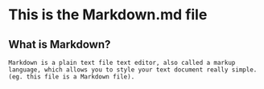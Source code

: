 # This is the Markdown.md file

## What is Markdown?

    Markdown is a plain text file text editor, also called a markup language, which allows you to style your text document really simple. (eg. this file is a Markdown file).
    